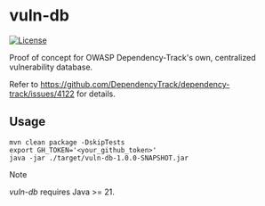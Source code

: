 # vuln-db

[![License](http://img.shields.io/:license-apache-brightgreen.svg)](http://www.apache.org/licenses/LICENSE-2.0.html)

Proof of concept for OWASP Dependency-Track's own, centralized vulnerability database.

Refer to https://github.com/DependencyTrack/dependency-track/issues/4122 for details.

## Usage

```shell
mvn clean package -DskipTests
export GH_TOKEN='<your_github_token>'
java -jar ./target/vuln-db-1.0.0-SNAPSHOT.jar
```

> [!NOTE]
> *vuln-db* requires Java >= 21.

